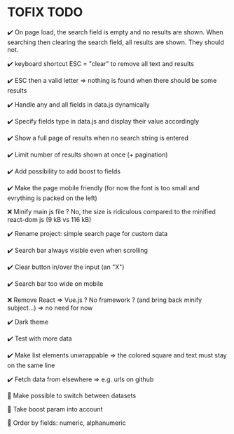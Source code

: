 # TOFIX TODO

:heavy_check_mark: On page load, the search field is empty and no results are shown. When searching then clearing the search field, all results are shown. They should not.

:heavy_check_mark: keyboard shortcut ESC = "clear" to remove all text and results

:heavy_check_mark: ESC then a valid letter => nothing is found when there should be some results

:heavy_check_mark: Handle any and all fields in data.js dynamically

:heavy_check_mark: Specify fields type in data.js and display their value accordingly

:heavy_check_mark: Show a full page of results when no search string is entered

:heavy_check_mark: Limit number of results shown at once (+ pagination)

:heavy_check_mark: Add possibility to add boost to fields

:heavy_check_mark: Make the page mobile friendly (for now the font is too small and evrything is packed on the left)

:x: Minify main js file ? No, the size is ridiculous compared to the minified react-dom js (9 kB vs 116 kB)

:heavy_check_mark: Rename project: simple search page for custom data

:heavy_check_mark: Search bar always visible even when scrolling

:heavy_check_mark: Clear button in/over the input (an "X")

:heavy_check_mark: Search bar too wide on mobile

:x: Remove React => Vue.js ? No framework ? (and bring back minify subject...) => no need for now

:heavy_check_mark: Dark theme

:heavy_check_mark: Test with more data

:heavy_check_mark: Make list elements unwrappable => the colored square and text must stay on the same line

:heavy_check_mark: Fetch data from elsewhere => e.g. urls on github

:black_square_button: Make possible to switch between datasets

:black_square_button: Take boost param into account

:black_square_button: Order by fields: numeric, alphanumeric

<!--
Markdown emojis:
:white_large_square: :heavy_check_mark: :x: :black_square_button:
-->
